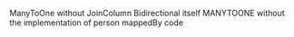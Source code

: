 ManyToOne without JoinColumn Bidirectional itself MANYTOONE without the implementation of person mappedBy code
